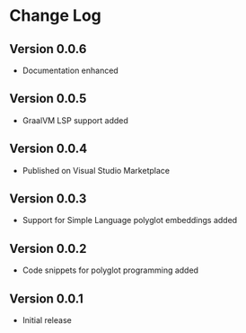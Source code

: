 # Change Log

## Version 0.0.6
* Documentation enhanced

## Version 0.0.5
* GraalVM LSP support added

## Version 0.0.4
* Published on Visual Studio Marketplace

## Version 0.0.3
* Support for Simple Language polyglot embeddings added

## Version 0.0.2
* Code snippets for polyglot programming added

## Version 0.0.1
* Initial release
